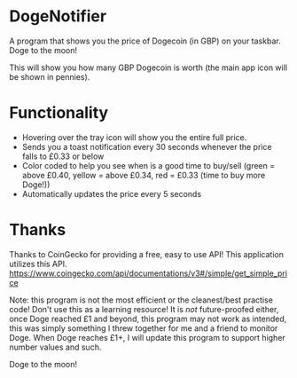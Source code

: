 # DogeNotifier
A program that shows you the price of Dogecoin (in GBP) on your taskbar. Doge to the moon!

This will show you how many GBP Dogecoin is worth (the main app icon will be shown in pennies).

# Functionality
- Hovering over the tray icon will show you the entire full price.
- Sends you a toast notification every 30 seconds whenever the price falls to £0.33 or below
- Color coded to help you see when is a good time to buy/sell (green = above £0.40, yellow = above £0.34, red = £0.33 (time to buy more Doge!))
- Automatically updates the price every 5 seconds

# Thanks
Thanks to CoinGecko for providing a free, easy to use API! This application utilizes this API.
https://www.coingecko.com/api/documentations/v3#/simple/get_simple_price


Note: this program is not the most efficient or the cleanest/best practise code! Don't use this as a learning resource!
It is *not* future-proofed either, once Doge reached £1 and beyond, this program may not work as intended, this was simply something I threw together for me and a friend to monitor Doge.
When Doge reaches £1+, I will update this program to support higher number values and such.


Doge to the moon!
